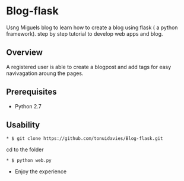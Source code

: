 # Blog-flask

Usng Miguels blog to learn how to create a blog using flask ( a python framework). step by step tutorial to develop web apps and blog.

## Overview

A registered user is able to create a blogpost and add tags for easy navivagation aroung the pages.

## Prerequisites

* Python 2.7

## Usability

`* $ git clone https://github.com/tonuidavies/Blog-flask.git`

cd to the folder 

`* $ python web.py`


* Enjoy the experience


